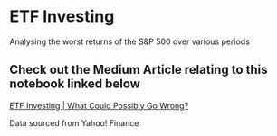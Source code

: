 # ETF Investing
Analysing the worst returns of the S&amp;P 500 over various periods

## Check out the Medium Article relating to this notebook linked below
[ETF Investing | What Could Possibly Go Wrong?](https://medium.com/datadriveninvestor/etf-investing-what-could-possibly-go-wrong-4154774e2f75)

Data sourced from Yahoo! Finance
